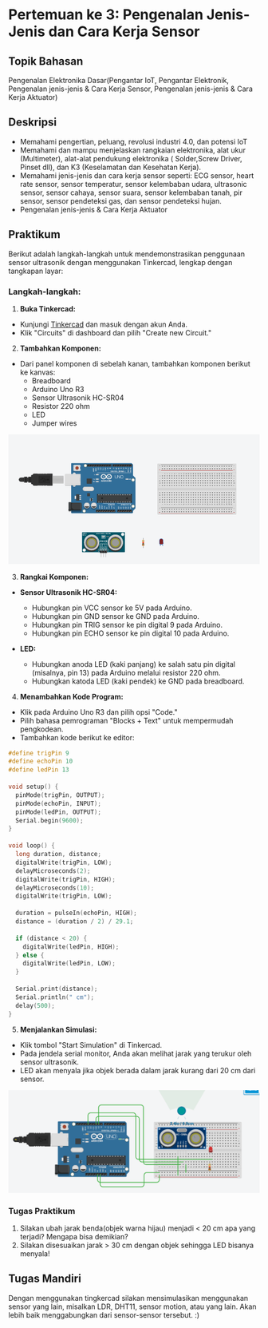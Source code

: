 # Pertemuan ke 3: Pengenalan Jenis-Jenis dan Cara Kerja Sensor

## Topik Bahasan

Pengenalan Elektronika Dasar(Pengantar IoT, Pengantar Elektronik, Pengenalan jenis-jenis & Cara Kerja Sensor, Pengenalan
jenis-jenis & Cara Kerja Aktuator)

## Deskripsi

- Memahami pengertian, peluang, revolusi industri 4.0, dan potensi IoT
- Memahami dan mampu menjelaskan rangkaian elektronika, alat ukur (Multimeter), alat-alat pendukung elektronika (
  Solder,Screw Driver, Pinset dll), dan K3 (Keselamatan dan Kesehatan Kerja).
- Memahami jenis-jenis dan cara kerja sensor seperti: ECG sensor, heart rate sensor, sensor temperatur, sensor
  kelembaban udara, ultrasonic sensor, sensor cahaya, sensor suara, sensor kelembaban tanah, pir sensor, sensor
  pendeteksi gas, dan sensor pendeteksi hujan.
- Pengenalan jenis-jenis & Cara Kerja Aktuator

## Praktikum

Berikut adalah langkah-langkah untuk mendemonstrasikan penggunaan sensor ultrasonik dengan menggunakan Tinkercad,
lengkap dengan tangkapan layar:

### Langkah-langkah:

1. **Buka Tinkercad:**

- Kunjungi [Tinkercad](https://www.tinkercad.com) dan masuk dengan akun Anda.
- Klik "Circuits" di dashboard dan pilih "Create new Circuit."

2. **Tambahkan Komponen:**

- Dari panel komponen di sebelah kanan, tambahkan komponen berikut ke kanvas:
    - Breadboard
    - Arduino Uno R3
    - Sensor Ultrasonik HC-SR04
    - Resistor 220 ohm
    - LED
    - Jumper wires

![img.png](img.png)

3. **Rangkai Komponen:**

- **Sensor Ultrasonik HC-SR04:**
    - Hubungkan pin VCC sensor ke 5V pada Arduino.
    - Hubungkan pin GND sensor ke GND pada Arduino.
    - Hubungkan pin TRIG sensor ke pin digital 9 pada Arduino.
    - Hubungkan pin ECHO sensor ke pin digital 10 pada Arduino.

- **LED:**
    - Hubungkan anoda LED (kaki panjang) ke salah satu pin digital (misalnya, pin 13) pada Arduino melalui resistor 220
      ohm.
    - Hubungkan katoda LED (kaki pendek) ke GND pada breadboard.

4. **Menambahkan Kode Program:**

- Klik pada Arduino Uno R3 dan pilih opsi "Code."
- Pilih bahasa pemrograman "Blocks + Text" untuk mempermudah pengkodean.
- Tambahkan kode berikut ke editor:

```cpp
#define trigPin 9
#define echoPin 10
#define ledPin 13

void setup() {
  pinMode(trigPin, OUTPUT);
  pinMode(echoPin, INPUT);
  pinMode(ledPin, OUTPUT);
  Serial.begin(9600);
}

void loop() {
  long duration, distance;
  digitalWrite(trigPin, LOW);
  delayMicroseconds(2);
  digitalWrite(trigPin, HIGH);
  delayMicroseconds(10);
  digitalWrite(trigPin, LOW);
  
  duration = pulseIn(echoPin, HIGH);
  distance = (duration / 2) / 29.1;
  
  if (distance < 20) {
    digitalWrite(ledPin, HIGH);
  } else {
    digitalWrite(ledPin, LOW);
  }
  
  Serial.print(distance);
  Serial.println(" cm");
  delay(500);
}
```

5. **Menjalankan Simulasi:**

- Klik tombol "Start Simulation" di Tinkercad.
- Pada jendela serial monitor, Anda akan melihat jarak yang terukur oleh sensor ultrasonik.
- LED akan menyala jika objek berada dalam jarak kurang dari 20 cm dari sensor.

![img_1.png](img_1.png)

### Tugas Praktikum
1. Silakan ubah jarak benda(objek warna hijau) menjadi < 20 cm apa yang terjadi? Mengapa bisa demikian?
2. Silakan disesuaikan jarak > 30 cm dengan objek sehingga LED bisanya menyala!

## Tugas Mandiri

Dengan menggunakan tingkercad silakan mensimulasikan menggunakan sensor yang lain, misalkan LDR, DHT11, sensor motion,
atau yang lain. Akan lebih baik menggabungkan dari sensor-sensor tersebut. :)

